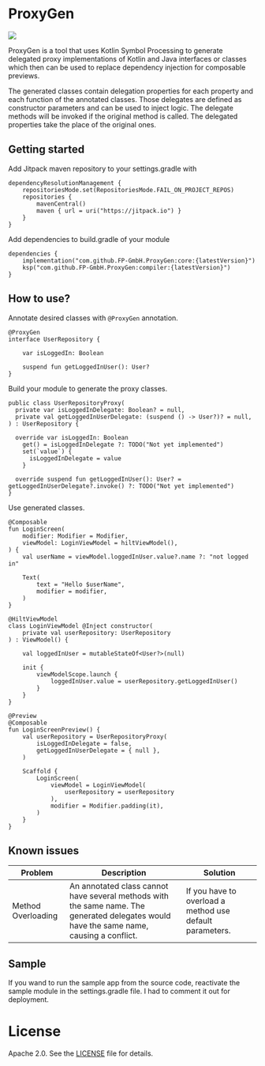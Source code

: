 ProxyGen
========

[![](https://jitci.com/gh/FP-GmbH/ProxyGen/svg)](https://jitci.com/gh/FP-GmbH/ProxyGen)

ProxyGen is a tool that uses Kotlin Symbol Processing to generate delegated proxy implementations of Kotlin and Java interfaces or classes which then can be used to replace dependency injection for composable previews.

The generated classes contain delegation properties for each property and each function of the annotated classes. Those delegates are defined as constructor parameters and can be used to inject logic.
The delegate methods will be invoked if the original method is called. The delegated properties take the place of the original ones.

Getting started
---------------
Add Jitpack maven repository to your settings.gradle with

```
dependencyResolutionManagement {
	repositoriesMode.set(RepositoriesMode.FAIL_ON_PROJECT_REPOS)
	repositories {
		mavenCentral()
		maven { url = uri("https://jitpack.io") }
	}
}
```
Add dependencies to build.gradle of your module

```
dependencies {
    implementation("com.github.FP-GmbH.ProxyGen:core:{latestVersion}")
    ksp("com.github.FP-GmbH.ProxyGen:compiler:{latestVersion}")
}
```

How to use?
-----------
Annotate desired classes with `@ProxyGen` annotation.

```
@ProxyGen
interface UserRepository {

    var isLoggedIn: Boolean

    suspend fun getLoggedInUser(): User?
}
```

Build your module to generate the proxy classes.

```
public class UserRepositoryProxy(
  private var isLoggedInDelegate: Boolean? = null,
  private val getLoggedInUserDelegate: (suspend () -> User?)? = null,
) : UserRepository {

  override var isLoggedIn: Boolean
    get() = isLoggedInDelegate ?: TODO("Not yet implemented")
    set(`value`) {
      isLoggedInDelegate = value
    }

  override suspend fun getLoggedInUser(): User? = getLoggedInUserDelegate?.invoke() ?: TODO("Not yet implemented")
}
```

Use generated classes.

```
@Composable
fun LoginScreen(
    modifier: Modifier = Modifier,
    viewModel: LoginViewModel = hiltViewModel(),
) {
    val userName = viewModel.loggedInUser.value?.name ?: "not logged in"

    Text(
        text = "Hello $userName",
        modifier = modifier,
    )
}

@HiltViewModel
class LoginViewModel @Inject constructor(
    private val userRepository: UserRepository
) : ViewModel() {

    val loggedInUser = mutableStateOf<User?>(null)

    init {
        viewModelScope.launch {
            loggedInUser.value = userRepository.getLoggedInUser()
        }
    }
}

@Preview
@Composable
fun LoginScreenPreview() {
    val userRepository = UserRepositoryProxy(
        isLoggedInDelegate = false,
        getLoggedInUserDelegate = { null },
    )

    Scaffold {
        LoginScreen(
            viewModel = LoginViewModel(
                userRepository = userRepository
            ),
            modifier = Modifier.padding(it),
        )
    }
}
```

Known issues
------------
| Problem            | Description                                                                                                              | Solution                                                 |
|--------------------|--------------------------------------------------------------------------------------------------------------------------|----------------------------------------------------------|
| Method Overloading | An annotated class cannot have several methods with the same name. The generated delegates would have the same name, causing a conflict. | If you have to overload a method use default parameters. |

Sample
------

If you wand to run the sample app from the source code, reactivate the sample module in the settings.gradle file. I had to comment it out for deployment.

License
=======
Apache 2.0. See the [LICENSE][1] file for details.

[1]: https://github.com/FP-GmbH/ProxyGen/blob/main/LICENSE